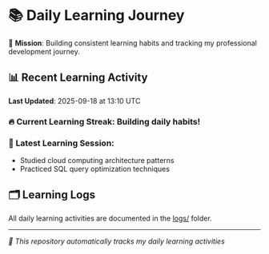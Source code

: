 # 📚 Daily Learning Journey

🎯 **Mission**: Building consistent learning habits and tracking my professional development journey.

## 📊 Recent Learning Activity

**Last Updated**: 2025-09-18 at 13:10 UTC

### 🔥 Current Learning Streak: Building daily habits!

### 📝 Latest Learning Session:
- Studied cloud computing architecture patterns
- Practiced SQL query optimization techniques

## 🗂️ Learning Logs

All daily learning activities are documented in the [logs/](./logs/) folder.

---
*🤖 This repository automatically tracks my daily learning activities*
